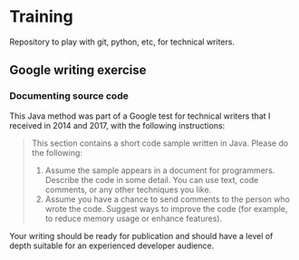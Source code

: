 # Training
Repository to play with git, python, etc, for technical writers. 


## Google writing exercise
### Documenting source code
This Java method was part of a Google test for technical writers that I received in 2014 and 2017, with the following instructions:

> This section contains a short code sample written in Java. Please do the following:
> 1. Assume the sample appears in a document for programmers. Describe the code in some detail.
> You can use text, code comments, or any other techniques you like.
> 2. Assume you have a chance to send comments to the person who wrote the code. 
> Suggest ways to improve the code (for example, to reduce memory usage or enhance features).

Your writing should be ready for publication and should have a level of depth suitable for an experienced developer audience.
